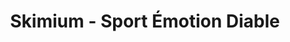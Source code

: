 ---
title: "Skimium - Sport Émotion Diable"
url: /les-deux-alpes/skimium-sport-emotion-diable/
shop: Sport
---